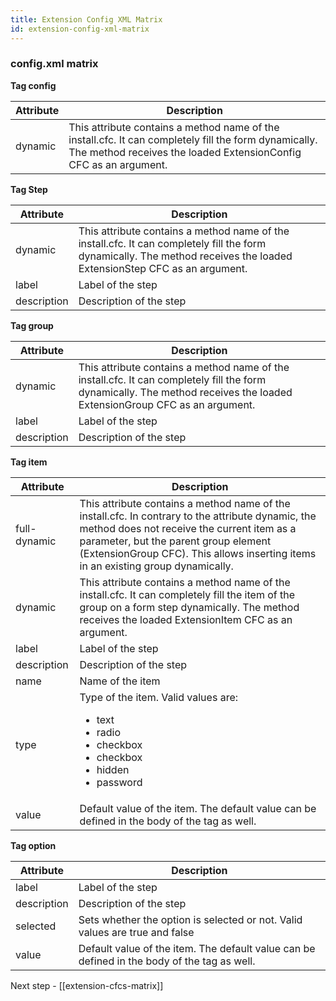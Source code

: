 ```yaml
---
title: Extension Config XML Matrix
id: extension-config-xml-matrix
---
```


### config.xml matrix ###

**Tag config**

Attribute | Description
------------ | -------------
dynamic | This attribute contains a method name of the install.cfc. It can completely fill the form dynamically. The method receives the loaded ExtensionConfig CFC as an argument.

**Tag Step**

Attribute | Description
------------ | -------------
dynamic | This attribute contains a method name of the install.cfc. It can completely fill the form dynamically. The method receives the loaded ExtensionStep CFC as an argument.
label | Label of the step
description | Description of the step

**Tag group**

Attribute | Description
------------ | -------------
dynamic | This attribute contains a method name of the install.cfc. It can completely fill the form dynamically. The method receives the loaded ExtensionGroup CFC as an argument.
label | Label of the step
description | Description of the step

**Tag item**

Attribute | Description
------------ | -------------
full-dynamic | This attribute contains a method name of the install.cfc. In contrary to the attribute dynamic, the method does not receive the current item as a parameter, but the parent group element (ExtensionGroup CFC). This allows inserting items in an existing group dynamically.
dynamic | This attribute contains a method name of the install.cfc. It can completely fill the item of the group on a form step dynamically. The method receives the loaded ExtensionItem CFC as an argument.
label | Label of the step
description | Description of the step
name | 	Name of the item
type | Type of the item. Valid values are:<ul><li>text</li><li>radio</li><li>checkbox</li><li>checkbox</li><li>hidden</li><li>password</li></ul>
value | Default value of the item. The default value can be defined in the body of the tag as well.

**Tag option**

Attribute | Description
------------ | -------------
label | Label of the step
description | Description of the step
selected | Sets whether the option is selected or not. Valid values are true and false
value | Default value of the item. The default value can be defined in the body of the tag as well.

Next step - [[extension-cfcs-matrix]]